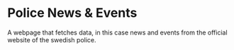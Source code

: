 # Police News & Events
A webpage that fetches data, in this case news and events from the official website of the swedish police.
